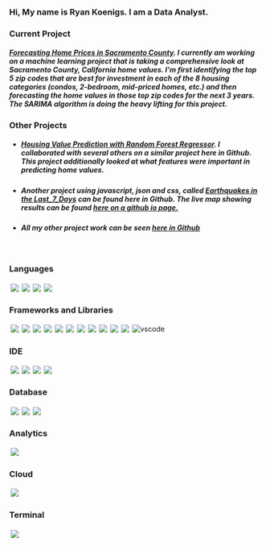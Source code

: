 



### Hi, My name is Ryan Koenigs. I am a Data Analyst.



### Current Project

##### [Forecasting Home Prices in Sacramento County](https://github.com/SringayKeno/forecasting-home-prices-sacramento-county). I currently am working on a machine learning project that is taking a comprehensive look at Sacramento County, California home values. I'm first identifying the top 5 zip codes that are best for investment in each of the 8 housing categories (condos, 2-bedroom, mid-priced homes, etc.) and then forecasting the home values in those top zip codes for the next 3 years. The SARIMA algorithm is doing the heavy lifting for this project. 

### Other Projects

- ##### [Housing Value Prediction with Random Forest Regressor](https://github.com/SringayKeno/Real_Estate). I collaborated with several others on a similar project here in Github. This project additionally looked at what features were important in predicting home values.

- ##### Another project using javascript, json and css, called [Earthquakes in the Last_7_Days](https://github.com/SringayKeno/Earthquakes_Last_7_Days) can be found here in Github. The live map showing results can be found [here on a github io page.](https://sringaykeno.github.io/Earthquakes_Last_7_Days/) 

- ##### All my other project work can be seen [here in Github](https://github.com/SringayKeno?tab=repositories)
<br/>


### Languages

<img src="https://img.shields.io/badge/Python-D4AC0D?style=for-the-badge&logo=python&logoColor=blue" style="vertical-align:top; margin:3px"><img src="https://img.shields.io/badge/JavaScript-D68910?style=for-the-badge&logo=javascript&logoColor=F7DF1E" style="vertical-align:top; margin:3px"><img src="https://img.shields.io/badge/json-AF601A?style=for-the-badge&logo=json&logoColor=white" style="vertical-align:top; margin:3px"><img src="https://img.shields.io/badge/HTML5-A93226?style=for-the-badge&logo=html5&logoColor=white" style="vertical-align:top; margin:3px">



### Frameworks and Libraries
 
<img src="https://img.shields.io/badge/Pandas-28B463?style=for-the-badge&logo=pandas&logoColor=white" style="vertical-align:top; margin:3px"><img src="https://img.shields.io/badge/Bootstrap-229954?style=for-the-badge&logo=bootstrap&logoColor=white" style="vertical-align:top; margin:3px"><img src="https://img.shields.io/badge/conda-138D75.svg?&style=for-the-badge&logo=anaconda&logoColor=white" style="vertical-align:top; margin:3px"><img src="https://img.shields.io/badge/Flask-3498DB?style=for-the-badge&logo=flask&logoColor=white" style="vertical-align:top; margin:3px"><img src="https://img.shields.io/badge/OpenStreetMap-2471A3?style=for-the-badge&logo=OpenStreetMap&logoColor=white" style="vertical-align:top; margin:3px"><img src="https://img.shields.io/badge/scikit_learn-7D3C98?style=for-the-badge&logo=scikit-learn&logoColor=white" style="vertical-align:top; margin:3px"><img src="https://img.shields.io/badge/SciPy-186A3B?style=for-the-badge&logo=SciPy&logoColor=white" style="vertical-align:top; margin:3px"><img src="https://img.shields.io/badge/Keras-1ABC9C?style=for-the-badge&logo=Keras&logoColor=white" style="vertical-align:top; margin:3px"><img src="https://img.shields.io/badge/Leaflet-3498DB?style=for-the-badge&logo=Leaflet&logoColor=white" style="vertical-align:top; margin:3px"><img src="https://img.shields.io/badge/Numpy-0B5345?style=for-the-badge&logo=numpy&logoColor=white" style="vertical-align:top; margin:3px"><img src="https://img.shields.io/badge/Plotly-4A235A?style=for-the-badge&logo=plotly&logoColor=white" style="vertical-align:top; margin:3px"><img src="https://img.shields.io/badge/TensorFlow-186A3B?style=for-the-badge&logo=tensorflow&logoColor=white" alt="vscode" style="vertical-align:top; margin:3px">

### IDE
 
<img src="https://img.shields.io/badge/Jupyter-CB4335.svg?&style=for-the-badge&logo=Jupyter&logoColor=white" style="vertical-align:top; margin:3px"><img src="https://img.shields.io/badge/Visual_Studio_Code-A93226?style=for-the-badge&logo=visual%20studio%20code&logoColor=white" style="vertical-align:top; margin:3px"><img src="https://img.shields.io/badge/Colab-78281F?style=for-the-badge&logo=googlecolab&color=78281F" style="vertical-align:top; margin:3px"><img src="https://img.shields.io/badge/VIM-641E16.svg?&style=for-the-badge&logo=vim&logoColor=white" style="vertical-align:top; margin:3px">

### Database 

<img src="https://img.shields.io/badge/MySQL-2E86C1?style=for-the-badge&logo=mysql&logoColor=white" style="vertical-align:top; margin:3px"><img src="https://img.shields.io/badge/PostgreSQL-2471A3?style=for-the-badge&logo=postgresql&logoColor=white" style="vertical-align:top; margin:3px"><img src="https://img.shields.io/badge/MongoDB-1B4F72?style=for-the-badge&logo=mongodb&logoColor=white" style="vertical-align:top; margin:3px">

### Analytics

<img src="https://img.shields.io/badge/Tableau-E97627?style=for-the-badge&logo=Tableau&logoColor=white" style="vertical-align:top; margin:3px">

 ### Cloud
 
 <img src="https://img.shields.io/badge/Amazon_AWS-FF9900?style=for-the-badge&logo=amazonaws&logoColor=white" style="vertical-align:top; margin:3px">
 
 ### Terminal

<img src="https://img.shields.io/badge/GIT-7D3C98?style=for-the-badge&logo=git&logoColor=white" style="vertical-align:top; margin:3px">
 
